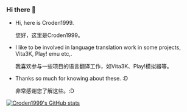 ### Hi there 👋

- Hi, here is Croden1999.

   您好，这里是Croden1999。

- I like to be involved in language translation work in some projects, Vita3K, Play! emu etc,.

   我喜欢参与一些项目的语言翻译工作，如Vita3K、Play!模拟器等。

- Thanks so much for knowing about these. :D

   非常感谢您了解这些。:D

[![Croden1999's GitHub stats](https://github-readme-stats.vercel.app/api?username=Croden1999&show_icons=true&theme=radical)](https://github.com/Croden1999)

<!-- [![Top Langs](https://github-readme-stats.vercel.app/api/top-langs/?username=anuraghazra)](https://github.com/Croden1999) -->

<!--
**Croden1999/Croden1999** is a ✨ _special_ ✨ repository because its `README.md` (this file) appears on your GitHub profile.

Here are some ideas to get you started:

- 🔭 I’m currently working on ...
- 🌱 I’m currently learning ...
- 👯 I’m looking to collaborate on ...
- 🤔 I’m looking for help with ...
- 💬 Ask me about ...
- 📫 How to reach me: ...
- 😄 Pronouns: ...
- ⚡ Fun fact: ...
-->
